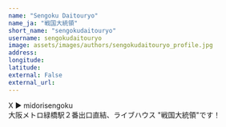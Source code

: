 ```yaml
---
name: "Sengoku Daitouryo"
name_ja: "戦国大統領"
short_name: "sengokudaitouryo"
username: sengokudaitouryo
image: assets/images/authors/sengokudaitouryo_profile.jpg
address: 
longitude: 
latitude: 
external: False
external_url: 
---
```

X ▶︎ midorisengoku<br>
大阪メトロ緑橋駅２番出口直結、ライブハウス "戦国大統領"です！
